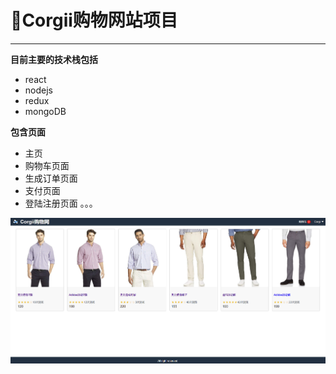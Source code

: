 # 🛫Corgii购物网站项目

---
**目前主要的技术栈包括**
- react
- nodejs
- redux
- mongoDB

**包含页面**
- 主页
- 购物车页面
- 生成订单页面
- 支付页面
- 登陆注册页面
。。。

![example](./template/images/example.png)